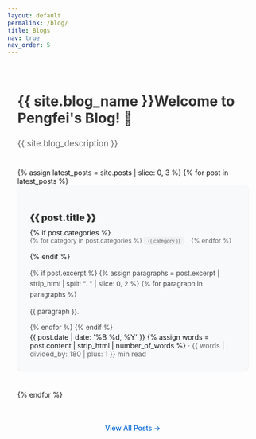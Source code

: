 ```yaml
---
layout: default
permalink: /blog/
title: Blogs
nav: true
nav_order: 5
---
```


<div class="post">
  <div class="header-bar">
    <h1>{{ site.blog_name }}Welcome to Pengfei's Blog! 👏</h1>
    <h2>{{ site.blog_description }}</h2>
  </div>

  <div class="blog-list">
    {% assign latest_posts = site.posts | slice: 0, 3 %}
    {% for post in latest_posts %}
    <div class="blog-item">
      <h2 class="blog-title">
        <a href="{{ post.url | relative_url }}">{{ post.title }}</a>
      </h2>
      {% if post.categories %}
      <div class="blog-meta">
        <span class="categories">
          {% for category in post.categories %}
          <span class="category">{{ category }}</span>
          {% endfor %}
        </span>
      </div>
      {% endif %}
      <div class="blog-excerpt">
        {% if post.excerpt %}
          {% assign paragraphs = post.excerpt | strip_html | split: ". " | slice: 0, 2 %}
          {% for paragraph in paragraphs %}
            <p>{{ paragraph }}.</p>
          {% endfor %}
        {% endif %}
      </div>
      <div class="post-info">
        <span class="date">{{ post.date | date: '%B %d, %Y' }}</span>
        {% assign words = post.content | strip_html | number_of_words %}
        <span class="reading-time">
          · {{ words | divided_by: 180 | plus: 1 }} min read
        </span>
      </div>
    </div>
    {% endfor %}
  </div>

  <div class="view-all">
    <a href="{{ '/archives/' | relative_url }}" class="view-all-link">View All Posts →</a>
  </div>
</div>

<style>
.post {
  max-width: 800px;
  margin: 0 auto;
  padding: 20px;
}

.header-bar {
  margin-bottom: 40px;
}

.header-bar h1 {
  font-size: 2em;
  margin-bottom: 10px;
  color: #333;  /* Dark color for light mode */
}

.header-bar h2 {
  font-size: 1.2em;
  font-weight: normal;
  color: #666;
}

.blog-list {
  margin-bottom: 40px;
}

.blog-item {
  margin-bottom: 40px;
  padding: 25px;
  border-radius: 8px;
  background-color: #f8f9fa;  /* Light gray background for the box */
  box-shadow: 0 1px 3px rgba(0,0,0,0.1);
}

.blog-title {
  margin-bottom: 10px;
}

.blog-title a {
  color: #333;
  text-decoration: none;
  font-size: 0.9em;  
  font-weight: 900;
}

.blog-title a:hover {
  color: #b509ac;
}

.blog-meta {
  margin-bottom: 15px;
  color: #666;
  font-size: 0.9em;
  display: flex;
  align-items: center;
  flex-wrap: wrap;
  gap: 5px;
}

.blog-meta .date {
  margin-right: 15px;
}

.category {
  display: inline-block;
  margin-right: 10px;
  padding: 2px 8px;
  background: #f1f1f1;
  border-radius: 3px;
  font-size: 0.8em;
}

.blog-description {
  color: #444;
  line-height: 1.6;
}

.blog-excerpt {
  color: #444;
  line-height: 1.6;
  margin-top: 15px;
  font-size: 0.95em;
}

.blog-excerpt p {
  margin-bottom: 10px;
}

.view-all {
  text-align: center;
}

.view-all-link {
  display: inline-block;
  padding: 10px 20px;
  color: #0366d6;
  text-decoration: none;
  font-weight: 500;
}

.view-all-link:hover {
  text-decoration: underline;
}

.reading-time {
  color: #666;
}

/* Dark mode updates */
@media (prefers-color-scheme: dark) {
  .blog-title a {
    color: #e6e6e6;
  }

  .blog-title a:hover {
    color: #58a6ff;
  }

  .blog-meta {
    color: #888;
  }

  .blog-description {
    color: #ccc;
  }

  .category {
    background: #2d2d2d;
  }

  .blog-item {
    background-color: #1a1a1a;  /* 更深的背景色，增加对比 */
    border: 1px solid #333;
    box-shadow: 0 1px 3px rgba(0,0,0,0.2);
  }
  
  .view-all-link {
    color: #58a6ff;
  }

  .blog-excerpt {
    color: #333 !important;  
  }

  .post-info {
    color: #333;  /* Changed from #b3b3b3 to dark color */
  }

  .date, .reading-time {
    color: #333 !important;  /* Changed from #b3b3b3 to dark color */
  }

  .header-bar h1 {
    color: #fff;  /* 纯白色提高对比度 */
  }
}
</style>